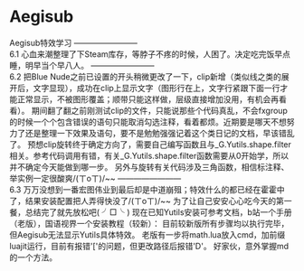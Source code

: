 # Aegisub
Aegisub特效学习
    ————————    
6.1
心血来潮整理了下Steam库存，等脖子不疼的时候，人困了。决定吃完饭早点睡，明早当个早八人。
    ————————    
6.2
把Blue Nude之前已设置的开头稍微更改了一下，clip新增（类似线之类的展开后，文字显现），成功在clip上显示文字（图形行在上，文字行紧跟下面一行才能正常显示，不被图形覆盖；顺带只能这样做，层级直接增加没用，有机会再看看）。
期间翻了翻之前刚测试clip的文件，只能说那些个代码真乱，不会fxgroup的时候一个个包含错误的语句只能取消勾选注释，看着都烦。近期要是哪天不想努力了还是整理一下效果及语句，要不是勉勉强强记着这个类日记的文档，早该错乱了。
预想clip旋转终于确定方向了，需要自己编写函数且与_G.Yutils.shape.filter相关。参考代码调用有错，有关_G.Yutils.shape.filter函数需要从0开始学，所以并不确定今天能做到哪一步。
另外与旋转有关代码涉及三角函数，相信标注释、举实例一定很酸爽/(ㄒoㄒ)/~~
    ————————    
6.3
万万没想到一番宏图伟业到最后却是中道崩殂；特效什么的都已经在霍霍中了，结果安装配置把人弄得快没了/(ㄒoㄒ)/~~
为了让自己安安心心吃今天的第一餐，总结完了就先放松吧( ╯□╰ )
现在已知Yutils安装可参考文档，b站一个手册（老版），国语视界一个安装教程（较新）：
目前较新版所有步骤均以执行完毕，但Aegisub无法显示Yutils具体特效。
老版有一步将math.lua放入cmd，加前缀 luajit运行，目前有报错'['的问题，但更改路径后报错'D'。
好家伙，意外掌握md的一个方法。

